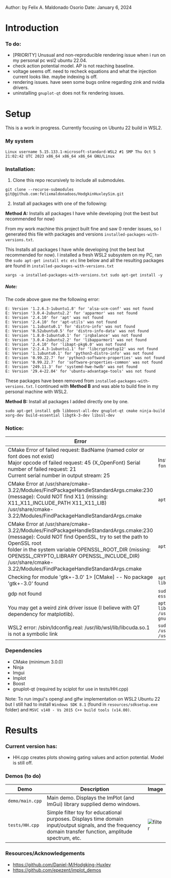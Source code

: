 Author: by Felix A. Maldonado Osorio
Date: January 6, 2024

# Introduction

### To do: 
- [PRIORITY] Unusual and non-reproducible rendering issue when i run on my personal pc wsl2 ubuntu 22.04.
- check action potential model. AP is not reaching baseline. 
- voltage seems off. need to recheck equations and what the injection current looks like. maybe indexing is off.
- rendering issues. have seen some bugs online regarding zink and nvidia drivers. 
- uninstalling ```gnuplot-qt``` does not fix rendering issues.

# Setup
This is a work in progress. Currently focusing on Ubuntu 22 build in WSL2. 
### My system
```Linux username 5.15.133.1-microsoft-standard-WSL2 #1 SMP Thu Oct 5 21:02:42 UTC 2023 x86_64 x86_64 x86_64 GNU/Linux```

### Installation:
1. Clone this repo recursively to include all submodules.

``` 
git clone --recurse-submodules git@github.com:felixmaldonadoos/HodgkinHuxleySim.git
```
2. Install all packages with one of the following:

**Method A:** Installs all packages I have while developing (not the best but recommended for now)

From my work machine this project built fine and saw 0 render issues, so I generated this file with packages and versions ```installed-packages-with-versions.txt```.

This Installs all packages I have while developing (not the best but recommended for now). I installed a fresh WSL2 subsystem on my PC, ran the 
```sudo apt-get install etc etc``` line below and all the resulting packages are found in ```installed-packages-with-versions.txt```

```
xargs -a installed-packages-with-versions.txt sudo apt-get install -y
```

##### Note: 

The code above gave me the following error: 

```
E: Version '1.2.6.3-1ubuntu1.8' for 'alsa-ucm-conf' was not found
E: Version '3.0.4-2ubuntu2.2' for 'apparmor' was not found
E: Version '2.4.10' for 'apt' was not found
E: Version '2.4.10' for 'apt-utils' was not found
E: Version '1.1ubuntu0.1' for 'distro-info' was not found
E: Version '0.52ubuntu0.5' for 'distro-info-data' was not found
E: Version '1.8.0-1ubuntu0.1' for 'irqbalance' was not found
E: Version '3.0.4-2ubuntu2.2' for 'libapparmor1' was not found
E: Version '2.4.10' for 'libapt-pkg6.0' was not found
E: Version '2:2.4.3-1ubuntu1.1' for 'libcryptsetup12' was not found
E: Version '1.1ubuntu0.1' for 'python3-distro-info' was not found
E: Version '0.99.22.7' for 'python3-software-properties' was not found
E: Version '0.99.22.7' for 'software-properties-common' was not found
E: Version '249.11.3' for 'systemd-hwe-hwdb' was not found
E: Version '29.4~22.04' for 'ubuntu-advantage-tools' was not found
```

These packages have been removed from ```installed-packages-with-versions.txt```. I continued with **Method B** and was able to build fine in my personal machine with WSL2. 

**Method B:** Install all packages I added directly one by one.

```
sudo apt-get install gdb libboost-all-dev gnuplot-qt cmake ninja-build xorg-dev build-essential libgtk-3-dev libssl-dev
```


### Notice:
|Error|My Solution|
|---|---|
| CMake Error of failed request: BadName (named color or font does not exist) <br> Major opcode of failed request: 45 (X_OpenFont) Serial number of failed request: 21 <br> Current serial number in output stream: 25| Install ```xorg-fonts-75dpi``` and ```xorg-fonts-100dpi```
|CMake Error at /usr/share/cmake-3.22/Modules/FindPackageHandleStandardArgs.cmake:230 (message): Could NOT find X11 (missing: X11_X11_INCLUDE_PATH X11_X11_LIB)<br> /usr/share/cmake-3.22/Modules/FindPackageHandleStandardArgs.cmake| ```apt install xorg-dev``` |
|CMake Error at /usr/share/cmake-3.22/Modules/FindPackageHandleStandardArgs.cmake:230 (message): Could NOT find OpenSSL, try to set the path to OpenSSL root <br>folder in the system variable OPENSSL_ROOT_DIR (missing: OPENSSL_CRYPTO_LIBRARY OPENSSL_INCLUDE_DIR) /usr/share/cmake-3.22/Modules/FindPackageHandleStandardArgs.cmake |```apt-get install libssl-dev```|
|Checking for module 'gtk+-3.0' 1> [CMake] -- No package 'gtk+-3.0' found |```apt-get install build-essential libgtk-3-dev```|
|gdp not found|```sudo apt-get install build-essential gdb```|
|You may get a weird zink driver issue (I believe with QT dependency for matplotlib). | ```apt-file search zink_dri.so libgl1-mesa-dri: /usr/lib/x86_64-linux-gnu/dri/zink_dri.so```|
|WSL2 error: /sbin/ldconfig.real: /usr/lib/wsl/lib/libcuda.so.1 is not a symbolic link|```sudo ln -s /usr/lib/wsl/lib/libcuda.so.1 /usr/local/cuda/lib64/libcuda.so```|


### Dependencies
- CMake (minimum 3.0.0)
- Ninja
- Imgui 
- Implot
- Boost
- gnuplot-qt (required by sciplot for use in tests/HH.cpp)

Note: To run imgui's opengl and glfw implementation on WSL2 Ubuntu 22 but I still had to install ``` Windows SDK 8.1 ``` (found in ```resources/sdksetup.exe``` folder) and ```MSVC v140 - Vs 2015 C++ build tools (v14.00)```.
# Results
### Current version has: 
- HH.cpp creates plots showing gating values and action potential. Model is still off. 

### Demos (to do)

|Demo|Description|Image|
|---|---|---|
|`demo/main.cpp`|Main demo. Displays the ImPlot (and ImGui) library supplied demo windows.| |
|`tests/HH.cpp`|Simple filter toy for educational purposes. Displays time domain input/output signals, and the frequency domain transfer function, amplitude spectrum, etc.|![filter](https://raw.githubusercontent.com/epezent/implot_demos/master/screenshots/filter.png)|


### Resources/Acknowledgements
- https://github.com/Daniel-M/Hodgking-Huxley
- https://github.com/epezent/implot_demos

